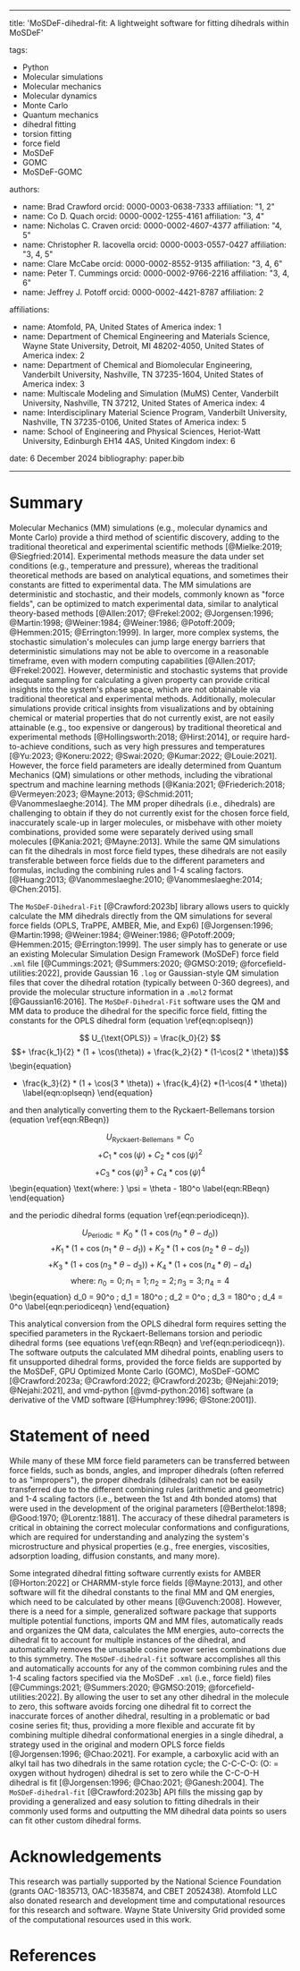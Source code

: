 
---
title: 'MoSDeF-dihedral-fit: A lightweight software for fitting dihedrals within MoSDeF'

tags:
  - Python
  - Molecular simulations
  - Molecular mechanics
  - Molecular dynamics
  - Monte Carlo
  - Quantum mechanics
  - dihedral fitting
  - torsion fitting
  - force field
  - MoSDeF
  - GOMC
  - MoSDeF-GOMC

authors:
  - name: Brad Crawford
    orcid: 0000-0003-0638-7333
    affiliation: "1, 2"
  - name: Co D. Quach
    orcid: 0000-0002-1255-4161
    affiliation: "3, 4"
  - name: Nicholas C. Craven
    orcid: 0000-0002-4607-4377
    affiliation: "4, 5"
  - name: Christopher R. Iacovella
    orcid: 0000-0003-0557-0427
    affiliation: "3, 4, 5"
  - name: Clare McCabe
    orcid: 0000-0002-8552-9135
    affiliation: "3, 4, 6"
  - name: Peter T. Cummings
    orcid: 0000-0002-9766-2216
    affiliation: "3, 4, 6"
  - name: Jeffrey J. Potoff
    orcid: 0000-0002-4421-8787
    affiliation: 2

affiliations:
 - name: Atomfold, PA, United States of America
   index: 1
 - name: Department of Chemical Engineering and Materials Science, Wayne State University, Detroit, MI 48202-4050, United States of America
   index: 2
 - name: Department of Chemical and Biomolecular Engineering, Vanderbilt University, Nashville, TN 37235-1604, United States of America
   index: 3
 - name: Multiscale Modeling and Simulation (MuMS) Center, Vanderbilt University, Nashville, TN 37212, United States of America
   index: 4
 - name: Interdisciplinary Material Science Program, Vanderbilt University, Nashville, TN 37235-0106, United States of America
   index: 5
 - name: School of Engineering and Physical Sciences, Heriot-Watt University, Edinburgh EH14 4AS, United Kingdom
   index: 6

date: 6 December 2024
bibliography: paper.bib

---

# Summary

Molecular Mechanics (MM) simulations (e.g., molecular dynamics and Monte Carlo) provide a third method of scientific discovery, adding to the traditional theoretical and experimental scientific methods [@Mielke:2019; @Siegfried:2014].  Experimental methods measure the data under set conditions (e.g., temperature and pressure), whereas the traditional theoretical methods are based on analytical equations, and sometimes their constants are fitted to experimental data.  The MM simulations are deterministic and stochastic, and their models, commonly known as "force fields", can be optimized to match experimental data, similar to analytical theory-based methods [@Allen:2017; @Frekel:2002; @Jorgensen:1996; @Martin:1998; @Weiner:1984; @Weiner:1986; @Potoff:2009; @Hemmen:2015; @Errington:1999].  In larger, more complex systems, the stochastic simulation's molecules can jump large energy barriers that deterministic simulations may not be able to overcome in a reasonable timeframe, even with modern computing capabilities [@Allen:2017; @Frekel:2002].  However, deterministic and stochastic systems that provide adequate sampling for calculating a given property can provide critical insights into the system's phase space, which are not obtainable via traditional theoretical and experimental methods.  Additionally, molecular simulations provide critical insights from visualizations and by obtaining chemical or material properties that do not currently exist, are not easily attainable (e.g., too expensive or dangerous) by traditional theoretical and experimental methods [@Hollingsworth:2018; @Hirst:2014], or require hard-to-achieve conditions, such as very high pressures and temperatures [@Yu:2023; @Koneru:2022; @Swai:2020; @Kumar:2022; @Louie:2021].  However, the force field parameters are ideally determined from Quantum Mechanics (QM) simulations or other methods, including the vibrational spectrum and machine learning methods [@Kania:2021; @Friederich:2018; @Vermeyen:2023; @Mayne:2013; @Schmid:2011; @Vanommeslaeghe:2014].  The MM proper dihedrals (i.e., dihedrals) are challenging to obtain if they do not currently exist for the chosen force field, inaccurately scale-up in larger molecules, or misbehave with other moiety combinations, provided some were separately derived using small molecules [@Kania:2021; @Mayne:2013].  While the same QM simulations can fit the dihedrals in most force field types, these dihedrals are not easily transferable between force fields due to the different parameters and formulas, including the combining rules and 1-4 scaling factors. [@Huang:2013; @Vanommeslaeghe:2010; @Vanommeslaeghe:2014; @Chen:2015].

The `MoSDeF-Dihedral-Fit` [@Crawford:2023b] library allows users to quickly calculate the MM dihedrals directly from the QM simulations for several force fields (OPLS, TraPPE, AMBER, Mie, and Exp6) [@Jorgensen:1996; @Martin:1998; @Weiner:1984; @Weiner:1986; @Potoff:2009; @Hemmen:2015; @Errington:1999].  The user simply has to generate or use an existing Molecular Simulation Design Framework (MoSDeF) force field `.xml` file [@Cummings:2021; @Summers:2020; @GMSO:2019; @forcefield-utilities:2022], provide Gaussian 16 `.log` or Gaussian-style QM simulation files that cover the dihedral rotation (typically between 0-360 degrees), and provide the molecular structure information in a `.mol2` format [@Gaussian16:2016]. The `MoSDeF-Dihedral-Fit` software uses the QM and MM data to produce the dihedral for the specific force field, fitting the constants for the OPLS dihedral form (equation \ref{eqn:oplseqn})

$$ U_{\text{OPLS}} = \frac{k_0}{2} $$
$$+ \frac{k_1}{2} * (1 + \cos(\theta)) + \frac{k_2}{2} * (1-\cos(2 * \theta))$$
\begin{equation}
+ \frac{k_3}{2} * (1 + \cos(3 * \theta)) + \frac{k_4}{2}  *(1-\cos(4 * \theta))
\label{eqn:oplseqn}
\end{equation}

and then analytically converting them to the Ryckaert-Bellemans torsion (equation \ref{eqn:RBeqn})

$$U_{\text{Ryckaert-Bellemans}} = C_0$$
$$+ C_1 * \cos(\psi) + C_2 * \cos(\psi)^2$$
$$+ C_3 * \cos(\psi)^3 + C_4 * \cos(\psi)^4$$
\begin{equation}
\text{where: } \psi = \theta - 180^o
\label{eqn:RBeqn}
\end{equation}

and the periodic dihedral forms (equation \ref{eqn:periodiceqn}).

$$U_{\text{Periodic}} = K_0 * (1 + \cos(n_0*\theta - d_0))$$
$$+ K_1 * (1 + \cos(n_1*\theta - d_1)) + K_2 * (1 + \cos(n_2*\theta - d_2))$$
$$+  K_3 * (1 + \cos(n_3*\theta - d_3)) +  K_4 * (1 + \cos(n_4*\theta) - d_4)$$
$$\text{where: } n_0 = 0  ;  n_1 = 1  ;  n_2 = 2  ;  n_3 = 3  ;  n_4 = 4 $$
\begin{equation}
d_0 = 90^o  ;  d_1 = 180^o  ;  d_2 = 0^o  ;  d_3 = 180^o  ;  d_4 = 0^o
\label{eqn:periodiceqn}
\end{equation}

This analytical conversion from the OPLS dihedral form requires setting the specified parameters in the Ryckaert-Bellemans torsion and periodic dihedral forms (see equations \ref{eqn:RBeqn} and \ref{eqn:periodiceqn}). The software outputs the calculated MM dihedral points, enabling users to fit unsupported dihedral forms, provided the force fields are supported by the MoSDeF, GPU Optimized Monte Carlo (GOMC), MoSDeF-GOMC [@Crawford:2023a; @Crawford:2022; @Crawford:2023b; @Nejahi:2019; @Nejahi:2021], and vmd-python [@vmd-python:2016] software (a derivative of the VMD software [@Humphrey:1996; @Stone:2001]).


# Statement of need

While many of these MM force field parameters can be transferred between force fields, such as bonds, angles, and improper dihedrals (often referred to as "impropers"), the proper dihedrals (dihedrals) can not be easily transferred due to the different combining rules (arithmetic and geometric) and 1-4 scaling factors (i.e., between the 1st and 4th bonded atoms) that were used in the development of the original parameters [@Berthelot:1898; @Good:1970; @Lorentz:1881]. The accuracy of these dihedral parameters is critical in obtaining the correct molecular conformations and configurations, which are required for understanding and analyzing the system's microstructure and physical properties (e.g., free energies, viscosities, adsorption loading, diffusion constants, and many more).

Some integrated dihedral fitting software currently exists for AMBER [@Horton:2022] or CHARMM-style force fields [@Mayne:2013], and other software will fit the dihedral constants to the final MM and QM energies, which need to be calculated by other means [@Guvench:2008].  However, there is a need for a simple, generalized software package that supports multiple potential functions, imports QM and MM files, automatically reads and organizes the QM data, calculates the MM energies, auto-corrects the dihedral fit to account for multiple instances of the dihedral, and automatically removes the unusable cosine power series combinations due to this symmetry.  The `MoSDeF-dihedral-fit` software accomplishes all this and automatically accounts for any of the common combining rules and the 1-4 scaling factors specified via the MoSDeF `.xml` (i.e., force field) files [@Cummings:2021; @Summers:2020; @GMSO:2019; @forcefield-utilities:2022].  By allowing the user to set any other dihedral in the molecule to zero, this software avoids forcing one dihedral fit to correct the inaccurate forces of another dihedral, resulting in a problematic or bad cosine series fit; thus, providing a more flexible and accurate fit by combining multiple dihedral conformational energies in a single dihedral, a strategy used in the original and modern OPLS force fields [@Jorgensen:1996; @Chao:2021].  For example, a carboxylic acid with an alkyl tail has two dihedrals in the same rotation cycle; the C-C-C-O: (O: = oxygen without hydrogen) dihedral is set to zero while the C-C-O-H dihedral is fit [@Jorgensen:1996; @Chao:2021; @Ganesh:2004].  The `MoSDeF-dihedral-fit` [@Crawford:2023b] API fills the missing gap by providing a generalized and easy solution to fitting dihedrals in their commonly used forms and outputting the MM dihedral data points so users can fit other custom dihedral forms.


# Acknowledgements

This research was partially supported by the National Science Foundation (grants OAC-1835713, OAC-1835874, and CBET 2052438).  Atomfold LLC also donated research and development time and computational resources for this research and software.  Wayne State University Grid provided some of the computational resources used in this work.


# References
